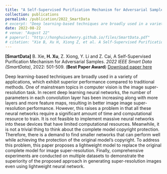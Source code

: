 ```yaml
---
title: "A Self-Supervised Purification Mechanism for Adversarial Samples"
collection: publications
permalink: /publication/2022_SmartData
# excerpt: "Deep learning-based techniques are broadly used in a variety of applications, which exhibit superior performance compared to traditional methods. One of mainstream topics in computer vision is the image super-resolution task. In recent deep learning neural networks, the number of parameters in each convolution layer has been increasing along with more layers and more feature maps, resulting in better image image super-resolution performance. However, this raises a problem in that all these neural networks require a significant amount of time and computational resource to train. It is not feasible to implement massive neural networks into these devices that have limited computational resources. Meanwhile, it is not a trivial thing to think about the complete model copyright protection. Therefore, there is a demand to find smaller networks that can perform well while achieving the protection of the original model’s copyright. To address this problem, this paper proposes a lightweight model to replace the original complete model for image super-resolution. Finally, comprehensive experiments are conducted on multiple datasets to demonstrate the superiority of the proposed approach in generating super-resolution images even using lightweight neural network."
date: 2022-08-22
# venue: "August 22"
# paperurl: "http://honghuixuhenry.github.io/files/SmartData.pdf"
# citation: "Xie B, Xu H, Xiong Z, et al. A Self-Supervised Purification Mechanism for Adversarial Samples[C]//2022 IEEE Smart Data (SmartData). IEEE, 2022: 501-509."
---
```


**[SmartData]** B. Xie, **H. Xu**, Z. Xiong, Y. Li and Z. Cai, A Self-Supervised Purification Mechanism for Adversarial Samples. _2022 IEEE Smart Data (SmartData)_, 2022: 501-509. (**Best Paper Award**) [Download paper here](http://honghuixuhenry.github.io/files/SmartData.pdf)

Deep learning-based techniques are broadly used in a variety of applications, which exhibit superior performance compared to traditional methods. One of mainstream topics in computer vision is the image super-resolution task. In recent deep learning neural networks, the number of parameters in each convolution layer has been increasing along with more layers and more feature maps, resulting in better image image super-resolution performance. However, this raises a problem in that all these neural networks require a significant amount of time and computational resource to train. It is not feasible to implement massive neural networks into these devices that have limited computational resources. Meanwhile, it is not a trivial thing to think about the complete model copyright protection. Therefore, there is a demand to find smaller networks that can perform well while achieving the protection of the original model’s copyright. To address this problem, this paper proposes a lightweight model to replace the original complete model for image super-resolution. Finally, comprehensive experiments are conducted on multiple datasets to demonstrate the superiority of the proposed approach in generating super-resolution images even using lightweight neural network.

<!-- Recommended citation: Xie B, Xu H, Xiong Z, et al. A Self-Supervised Purification Mechanism for Adversarial Samples[C]//2022 IEEE Smart Data (SmartData). IEEE, 2022: 501-509. -->
